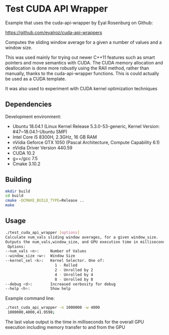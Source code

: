 # Test CUDA API Wrapper

Example that uses the cuda-api-wrapper by Eyal Rosenburg on Github:<br>
 
https://github.com/eyalroz/cuda-api-wrappers

Computes the sliding window average for a given a number of values and a window size.

This was used mainly for trying out newer C++11 features such as smart pointers and move semantics with CUDA. 
The CUDA memory allocation and deallocation is done more robustly 
using the RAII method, rather than manually, thanks to the cuda-api-wrapper functions. 
This is could actually be used as a CUDA template.

It was also used to experiment with CUDA kernel optimization techniques

## Dependencies

Development environment:
- Ubuntu 18.04.1 (Linux Kernel Release 5.3.0-53-generic, Kernel Version: #47~18.04.1-Ubuntu SMP)
- Intel Core i5 8300H, 2.3GHz, 16 GB RAM
- nVidia Geforce GTX 1050 (Pascal Architecture, Compute Capability 6.1)
- nVidia Driver Version 440.59
- CUDA 10.2
- g++/gcc 7.5
- Cmake 3.10.2

## Building

```bash
mkdir build
cd build
cmake -DCMAKE_BUILD_TYPE=Release ..
make
```

## Usage

```bash
./test_cuda_api_wrapper [options]
Calculate num_vals sliding window averages, for a given window_size.
Outputs the num_vals,window_size, and GPU execution time in milliseconds
 Options:
--num_vals <n>:     Number of Values
--window_size <w>:  Window Size
--kernel_sel <k>:   Kernel Selector. One of:
                      1 - Rolled
                      2 - Unrolled by 2
                      4 - Unrolled by 4
                      8 - Unrolled by 8
--debug <d>:        Increased verbosity for debug
--help <h>:         Show help
```

Example command line:

```bash
./test_cuda_api_wrapper -n 1000000 -w 4000
 1000000,4000,41.9598;
```

The last value output is the time in milliseconds for the overall GPU execution including memory transfer to and from the GPU

